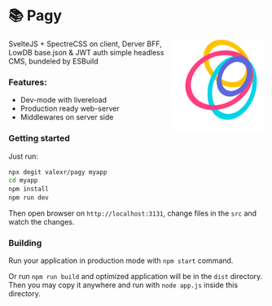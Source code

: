 # 📚 Pagy

<img align="right" width="180" height="180" src="Pagy.png">
SvelteJS + SpectreCSS on client, Derver BFF, LowDB base.json & JWT auth simple
headless CMS, bundeled by ESBuild

### Features:

- Dev-mode with livereload
- Production ready web-server
- Middlewares on server side

### Getting started

Just run:

```sh
npx degit valexr/pagy myapp
cd myapp
npm install
npm run dev
```

Then open browser on `http://localhost:3131`, change files in the `src` and
watch the changes.

### Building

Run your application in production mode with `npm start` command.

Or run `npm run build` and optimized application will be in the `dist`
directory. Then you may copy it anywhere and run with `node app.js` inside this
directory.

